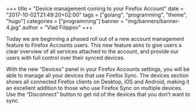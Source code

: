 +++
title = "Device management coming to your Firefox Account"
date = "2017-10-02T21:49:20+02:00"
tags = ["golang", "programming", "theme", "hugo"]
categories = ["programming"]
banner = "img/banners/banner-4.jpg"
author = "Vlad Filippov"
+++

Today we are beginning a phased roll out of a new account management feature to Firefox Accounts users. This new feature aims to give users a clear overview of all services attached to the account, and provide our users with full control over their synced devices.

With the new “Devices” panel in your Firefox Accounts settings, you will be able to manage all your devices that use Firefox Sync. The devices section shows all connected Firefox clients on Desktop, iOS and Android, making it an excellent addition to those who use Firefox Sync on multiple devices. Use the “Disconnect” button to get rid of the devices that you don’t want to sync.
